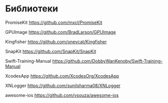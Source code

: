#  Библиотеки

PromiseKit
https://github.com/mxcl/PromiseKit

GPUImage
https://github.com/BradLarson/GPUImage

Kingfisher
https://github.com/onevcat/Kingfisher

SnapKit
https://github.com/SnapKit/SnapKit

Swift-Training-Manual
https://github.com/DobbyWanKenoby/Swift-Training-Manual

XcodesApp
https://github.com/XcodesOrg/XcodesApp

XNLogger
https://github.com/sunilsharma08/XNLogger

awesome-ios
https://github.com/vsouza/awesome-ios
